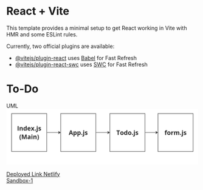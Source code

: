 # React + Vite

This template provides a minimal setup to get React working in Vite with HMR and some ESLint rules.

Currently, two official plugins are available:

- [@vitejs/plugin-react](https://github.com/vitejs/vite-plugin-react/blob/main/packages/plugin-react/README.md) uses [Babel](https://babeljs.io/) for Fast Refresh
- [@vitejs/plugin-react-swc](https://github.com/vitejs/vite-plugin-react-swc) uses [SWC](https://swc.rs/) for Fast Refresh
# To-Do

UML
![Alt text](<Assesst/Screenshot 2023-09-05 000606.png>)

[Deployed Link Netlify](https://deploy-preview-1--loquacious-kitsune-8673e7.netlify.app/) </br>
[Sandbox-1](https://codesandbox.io/p/github/Ayah-AQ/To-Do/main?workspaceId=164b9a3e-7782-4e7b-8cc4-6d4ffcc736a1)

